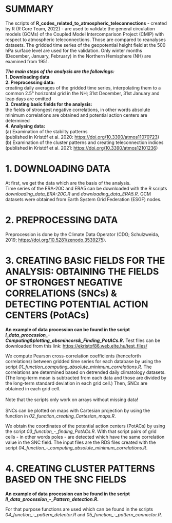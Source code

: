 # SUMMARY

The scripts of **R_codes_related_to_atmospheric_teleconnections** - created by R (R Core Team, 2022) - are used to validate the general circulation models (GCMs) of the Coupled Model Intercomparison Project (CMIP) with respect to atmospheric teleconnections. Those are compared to reanalyses datasets. The gridded time series of the geopotential height field at the 500 hPa surface level are used for the validation. Only winter months (December, January, February) in the Northern Hemisphere (NH) are examined from 1951.

***The main steps of the analysis are the followings:***<br>
**1. Downloading data**<br>
**2. Preprocessing data:**<br> creating daily averages of the gridded time series, interpolating them to a common 2.5° horizontal grid in the NH; 31st December, 31st January and leap days are omitted<br>
**3. Creating basic fields for the analysis:**<br> the fields of strongest negative correlations, in other words absolute minimum correlations are obtained and potential action centers are determined<br>
**4. Analysing data:** <br>
   (a) Examination of the stabilty patterns <br>
       (published in Kristóf et al. 2020: https://doi.org/10.3390/atmos11070723) <br>
   (b) Examination of the cluster patterns and creating teleconnection indices <br>
       (published in Kristóf et al. 2021: https://doi.org/10.3390/atmos12101236)
 
# 1. DOWNLOADING DATA
At first, we get the data which are the basis of the analysis. <br>
Time series of the ERA-20C and ERA5 can be downloaded with the R scripts *downloading_data_ERA-20C.R* and *downloading_data_ERA5.R*.
GCM datasets were obtained from Earth System Grid Federation (ESGF) nodes.


# 2. PREPROCESSING DATA
Preprocession is done by the Climate Data Operator (CDO; Schulzweida, 2019; https://doi.org/10.5281/zenodo.3539275).

# 3. CREATING BASIC FIELDS FOR THE ANALYSIS: OBTAINING THE FIELDS OF STRONGEST NEGATIVE CORRELATIONS (SNCs) & DETECTING POTENTIAL ACTION CENTERS (PotACs)

**An example of data procession can be found in the script *I_data_procession_-_Computing_&_plotting_absmincors_&_Finding_PotACs.R*.**
Test files can be downloaded from this link: https://ekristof86.web.elte.hu/test_files/

We compute Pearson cross-correlation coefficients (henceforth correlations) between gridded time series for each database by using the script *01_function_computing_absolute_minimum_correlations.R*. The correlations are determined based on detrended daily climatology datasets. (The long-term mean is subtracted from each data and those are divided by the long-term standard deviation in each grid cell.) Then, SNCs are obtained in each grid cell. <br>
<br>
Note that the scripts only work on arrays without missing data! <br>
<br>
SNCs can be plotted on maps with Cartesian projection by using the function in *02_function_creating_Cartesian_maps.R*.

We obtain the coordinates of the potential action centers (PotACs) by using the script *03_function_-_finding_PotACs.R*.
With that script pairs of grid cells - in other words poles - are detected which have the same correlation value in the SNC field.
The input files are the RDS files created with the script *04_function_-_computing_absolute_minimum_correlations.R*.


# 4. CREATING CLUSTER PATTERNS BASED ON THE SNC FIELDS

**An example of data procession can be found in the script *II_data_procession_-_Pattern_detection.R*.**

For that purpose functions are used which can be found in the scripts *04_function_-_pattern_detector.R* and *05_function_-_pattern_connector.R*.

